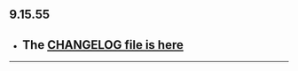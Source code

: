 ## 9.15.55

- ## The [CHANGELOG file is here](https://flutter-sound.canardoux.xyz/changelog.html)

-----------------------------------------------------------------------------------------------------------------------------------
